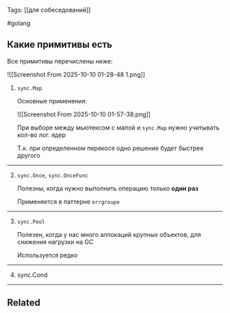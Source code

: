Tags: [[для собеседований]]

#golang 



## Какие примитивы есть



Все примитивы перечислены ниже:

![[Screenshot From 2025-10-10 01-28-48 1.png]]



1. `sync.Map`

	Основные применения:
	
	![[Screenshot From 2025-10-10 01-57-38.png]]
	
	
	При выборе между мьютексом с мапой и `sync.Map` нужно учитывать кол-во лог. ядер
	
	Т.к. при определенном перекосе одно решение будет быстрее другого


---


2. `sync.Once`, `sync.OnceFunc`

	Полезны, когда нужно выполнить операцию только **один раз**
	
	Применяется в паттерне `errgroupe`


---


3. `sync.Pool`

	Полезен, когда у нас много аллокаций крупных объектов, для снижения нагрузки на GC
	
	Используется редко


---


4. sync.Cond

	
	
	
	


---


## Related


